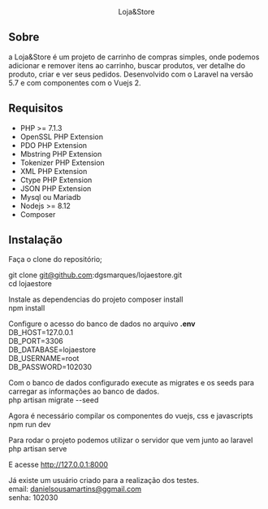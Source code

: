 <p align="center">Loja&Store</p>

## Sobre

a Loja&Store é um projeto de carrinho de compras simples, onde podemos adicionar e remover itens ao carrinho, buscar produtos,
ver detalhe do produto, criar e ver seus pedidos. Desenvolvido com o Laravel na versão 5.7 e com componentes com o Vuejs 2.

## Requisitos

- PHP >= 7.1.3
- OpenSSL PHP Extension
- PDO PHP Extension
- Mbstring PHP Extension
- Tokenizer PHP Extension
- XML PHP Extension
- Ctype PHP Extension
- JSON PHP Extension
- Mysql ou Mariadb
- Nodejs >= 8.12
- Composer

## Instalação

Faça o clone do repositório;

git clone git@github.com:dgsmarques/lojaestore.git  
cd lojaestore

Instale as dependencias do projeto
composer install  
npm install  

Configure o acesso do banco de dados no arquivo **.env**  
DB_HOST=127.0.0.1  
DB_PORT=3306  
DB_DATABASE=lojaestore  
DB_USERNAME=root  
DB_PASSWORD=102030  

Com o banco de dados configurado execute as migrates e os seeds para carregar as informações ao banco de dados.  
php artisan migrate --seed

Agora é necessário compilar os componentes do vuejs, css e javascripts  
npm run dev

Para rodar o projeto podemos utilizar o servidor que vem junto ao laravel  
php artisan serve

E acesse http://127.0.0.1:8000

Já existe um usuário criado para a realização dos testes.  
email: danielsousamartins@ggmail.com  
senha: 102030